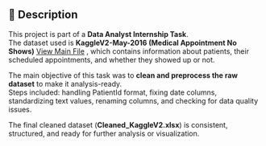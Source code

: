 ## 📌 Description  

This project is part of a **Data Analyst Internship Task**.  
The dataset used is **KaggleV2-May-2016 (Medical Appointment No Shows)** <a href="">View Main File</a>
, which contains information about patients, their scheduled appointments, and whether they showed up or not.  

The main objective of this task was to **clean and preprocess the raw dataset** to make it analysis-ready.  
Steps included: handling PatientId format, fixing date columns, standardizing text values, renaming columns, and checking for data quality issues.  

The final cleaned dataset (**Cleaned_KaggleV2.xlsx**) is consistent, structured, and ready for further analysis or visualization.  
